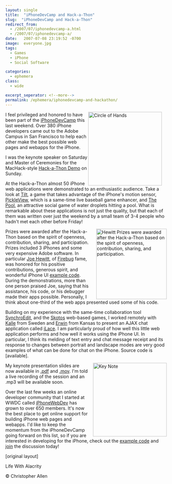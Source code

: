 ```yaml
---
layout: single
title:  "iPhoneDevCamp and Hack-a-Thon"
slug:  "iPhoneDevCamp and Hack-a-Thon"
redirect_from:
  - /2007/07/iphonedevcamp-a.html
  - /2007/07/iphonedevcamp-a/
date:   2007-07-08 23:19:52 -0700
image:  everyone.jpg
tags: 
  - Games
  - iPhone
  - Social Software

categories:
  - ephemera
class:
  - wide

excerpt_seperator: <!--more-->
permalink: /ephemera/iphonedevcamp-and-hackathon/
---
```


<a href="#"><img width="230px" style=" margin-right:15px" align="right"  src="{{ site.url }}{{ site.baseurl }}/assets/images/everyone.jpg" alt="Circle of Hands"/></a>

I feel privileged and honored to have been part of the [iPhoneDevCamp](http://barcamp.org/iPhoneDevCamp) this last weekend. Over 380 iPhone developers came out to the Adobe Campus in San Francisco to help each other make the best possible web pages and webapps for the iPhone.

I was the keynote speaker on Saturday and Master of Ceremonies for the MacHack-style [Hack-a-Thon Demo](http://barcamp.org/iPhoneDevCampHackAThon) on Sunday.

At the Hack-a-Thon almost 50 iPhone web applications were demonstrated to an enthusiastic audience. Take a look at [Tilt](http://barcamp.org/w/page/403343/iPhoneDevCamp), a game that takes advantage of the iPhone's motion sensor, [PickleView](https://web.archive.org/web/20200527223941/http://www.mxis.com/pickleview), which is a same-time live baseball game enhancer, and [The Pool](http://www.bartholo.com/devcamp/pool.html), an attractive social game of water droplets hitting a pool. What is remarkable about these applications is not just the quality, but that each of them was written over just the weekend by a small team of 3-4 people who hadn't met each other before Friday!

<a href="http://www.flickr.com/photos/snackfight/750214294/"><img width="220px" style=" margin-left:15px" align="right"  src="{{ site.url }}{{ site.baseurl }}/assets/images/hewitt.jpg" alt="Hewitt Prizes were awarded after the Hack-a-Thon based on the spirit of openness, contribution, sharing, and participation."/></a>

Prizes were awarded after the Hack-a-Thon based on the spirit of openness, contribution, sharing, and participation. Prizes included 3 iPhones and some very expensive Adobe software. In particular [Joe Hewitt](https://web.archive.org/web/20181230212138/http://joehewitt.com/), of [Firebug](http://www.getfirebug.com/) fame, was honored for his positive contributions, generous spirit, and wonderful iPhone UI [example code](https://web.archive.org/web/20160305191223/http://www.joehewitt.com/files/iphone/navigation.html). During the demonstrations, more than one person praised Joe, saying that his assistance, his code, or his debugger made their apps possible. Personally, I think about one-third of the web apps presented used some of his code.

Building on my experience with the same-time collaboration tool [SynchroEdit](http://www.synchroedit.com), and the [Skotos](http://www.skotos.net) web-based games, I worked remotely with [Kalle](http://www.kallealm.com/) from Sweden and [Erwin](http://is-here.com/) from Kansas to present an AJAX chat application called [iLace](http://www.iphonewebdev.com/ilace/). I am particularly proud of how well this little web application performs and how well it works using the iPhone UI. In particular, I think its melding of text entry and chat message receipt and its response to changes between portrait and landscape modes are very good examples of what can be done for chat on the iPhone. Source code is [available].

<a href="#"><img width="230px" style=" margin-left:15px" align="right"  src="{{ site.url }}{{ site.baseurl }}/assets/images/keynote.jpg" alt="Key Note"/></a>

 My keynote presentation slides are now available in [.pdf](https://web.archive.org/web/20090424070325/http://iphonedevcamp.org/stuff/iPhoneDevCamp_Keynote.pdf) and [.mov](http://iphonedevcamp.org/stuff/iPhoneDevCamp_Keynote.mov). I'm told a live recording of the session and an .mp3 will be available soon.

Over the last few weeks an online developer community that I started at WWDC called [iPhoneWebDev](http://www.iPhoneWebDev.com) has grown to over 650 members. It's now the best place to get online support for building iPhone web pages and webapps. I'd like to keep the momentum from the iPhoneDevCamp going forward on this list, so if you are interested in developing for the iPhone, check out the [example code](http://www.iPhoneWebDev.com/examples) and [join](http://www.iphonewebdev.com/) the discussion today!

[original layout]

<!-- [Games](/tags/games/) [iPhone](/tags/iphone/) [User Interface](/tags/user-interface/) [Web/Tech](/tags/web/tech/) [HackAThon](/tags/hackathon/) [iPhoneWebCamp](/tags/iphonewebcamp/) [iPhone](/tags/iphone/) [iPhoneDevCamp](/tags/iphonedevcamp/) [JoeHewitt](/tags/joehewitt/) [iLace](/tags/ilace/) [hack contest](/tags/hack-contest/) [machack](/tags/machack/) [firebug](/tags/firebug/) [pickleview](/tags/pickleview/) [thepool](/tags/thepool/) [hack](/tags/hack/) [machack](/tags/machack/) -->

Life With Alacrity

© Christopher Allen